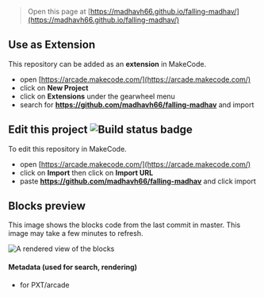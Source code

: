  


> Open this page at [https://madhavh66.github.io/falling-madhav/](https://madhavh66.github.io/falling-madhav/)

## Use as Extension

This repository can be added as an **extension** in MakeCode.

* open [https://arcade.makecode.com/](https://arcade.makecode.com/)
* click on **New Project**
* click on **Extensions** under the gearwheel menu
* search for **https://github.com/madhavh66/falling-madhav** and import

## Edit this project ![Build status badge](https://github.com/madhavh66/falling-madhav/workflows/MakeCode/badge.svg)

To edit this repository in MakeCode.

* open [https://arcade.makecode.com/](https://arcade.makecode.com/)
* click on **Import** then click on **Import URL**
* paste **https://github.com/madhavh66/falling-madhav** and click import

## Blocks preview

This image shows the blocks code from the last commit in master.
This image may take a few minutes to refresh.

![A rendered view of the blocks](https://github.com/madhavh66/falling-madhav/raw/master/.github/makecode/blocks.png)

#### Metadata (used for search, rendering)

* for PXT/arcade
<script src="https://makecode.com/gh-pages-embed.js"></script><script>makeCodeRender("{{ site.makecode.home_url }}", "{{ site.github.owner_name }}/{{ site.github.repository_name }}");</script>
